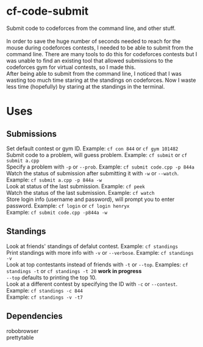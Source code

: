 # cf-code-submit
Submit code to codeforces from the command line, and other stuff. <br />
<br />
In order to save the huge number of seconds needed to reach for the mouse during codeforces contests, I needed to be able to submit from the command line. There are many tools to do this for codeforces contests but I was unable to find an existing tool that allowed submissions to the codeforces gym for virtual contests, so I made this. <br />
After being able to submit from the command line, I noticed that I was wasting too much time staring at the standings on codeforces. Now I waste less time (hopefully) by staring at the standings in the terminal. <br />

# Uses
## Submissions
Set default contest or gym ID. Example: `cf con 844` or `cf gym 101482` <br />
Submit code to a problem, will guess problem. Example: `cf submit` or `cf submit a.cpp` <br />
Specify a problem with `-p` or `--prob`. Example: `cf submit code.cpp -p 844a` <br />
Watch the status of submission after submitting it with `-w` or `--watch`. Example: `cf submit a.cpp -p 844a -w` <br />
Look at status of the last submission. Example: `cf peek` <br />
Watch the status of the last submission. Example: `cf watch` <br />
Store login info (username and password), will prompt you to enter password. Example: `cf login` or `cf login henryx` <br />
Example: `cf submit code.cpp -p844a -w` <br />
## Standings
Look at friends' standings of defalut contest. Example: `cf standings` <br />
Print standings with more info with `-v` or `--verbose`. Example: `cf standings -v` <br />
Look at top contestants instead of friends with `-t` or `--top`. Examples: `cf standings -t` or `cf standings -t 20` **work in progress** <br />
`--top` defaults to printing the top 10. <br />
Look at a different contest by specifying the ID with `-c` or `--contest`. Example: `cf standings -c 844` <br />
Example: `cf standings -v -t7` <br />

## Dependencies
robobrowser <br />
prettytable <br />
